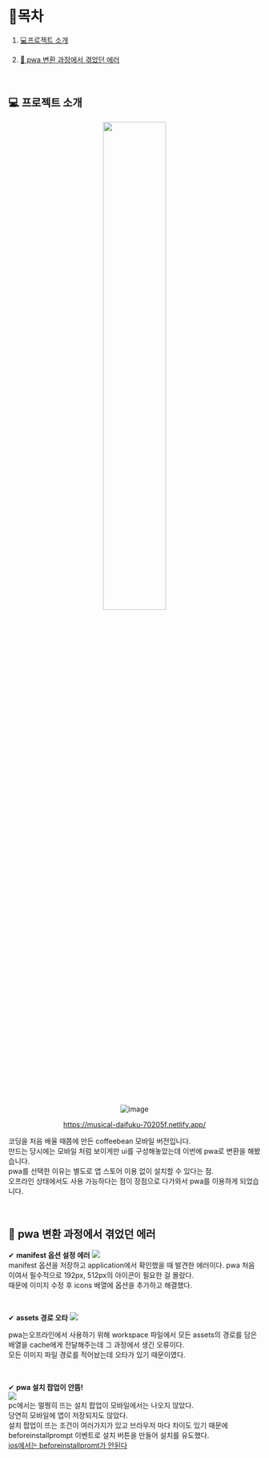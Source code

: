 # 🎇목차

1. [💻프로젝트 소개](#-프로젝트-소개)
2. [🚫 pwa 변환 과정에서 겪었던 에러](#-pwa-변환-과정에서-겪었던-에러)

   <br />

## 💻 프로젝트 소개

<div align="center">

  <img src="https://github.com/future9061/coffeebean-mobile/assets/132829711/41f37a3a-b2f8-4f2b-820a-2ab956492054" width="50%">

![image](https://github.com/future9061/coffeebean-mobile/assets/132829711/ed3b9c00-bbcf-4b03-95ca-e2198a05d721)

https://musical-daifuku-70205f.netlify.app/

   <p align="start">
    코딩을 처음 배울 때쯤에 만든 coffeebean 모바일 버전입니다.<br>
    만드는 당시에는 모바일 처럼 보이게만 ui를 구성해놓았는데 이번에 pwa로 변환을 해봤습니다. <br>
    pwa를 선택한 이유는 별도로 앱 스토어 이용 없이 설치할 수 있다는 점. <br> 오프라인 상태에서도 사용 가능하다는 점이 장점으로 다가와서 pwa를 이용하게 되었습니다.
      
   </p>
</div>

<br />

## 🚫 pwa 변환 과정에서 겪었던 에러

✔ **manifest 옵션 설정 에러**
<img src="https://github.com/future9061/coffeebean-mobile/assets/132829711/daced97e-168c-4ba9-9737-dad05b601db7" > <br />
manifest 옵션을 저장하고 application에서 확인했을 때 발견한 에러이다. pwa 처음이여서 필수적으로 192px, 512px의 아이콘이 필요한 걸 몰랐다. <br /> 때문에 이미지 수정 후 icons 배열에 옵션을 추가하고 해결했다.

<br />

✔ **assets 경로 오타**
<img src="https://github.com/future9061/coffeebean-mobile/assets/132829711/4a9c7f62-4998-4e80-a8b1-f69990ff746f" > <br />

pwa는오프라인에서 사용하기 위해 workspace 파일에서 모든 assets의 경로를 담은 배열을 cache에게 전달해주는데 그 과정에서 생긴 오류이다. <br />
모든 이미지 파일 경로를 적어놨는데 오타가 있기 때문이였다.

<br />

✔ **pwa 설치 팝업이 안뜸!**  
<img src="https://github.com/future9061/coffeebean-mobile/assets/132829711/bb77a0e6-def8-4430-9cb6-5c1b8af01cf9" > <br />
pc에서는 멀쩡히 뜨는 설치 팝업이 모바일에서는 나오지 않았다. <br />
당연히 모바일에 앱이 저장되지도 않았다. <br /> 설치 팝업이 뜨는 조건이 여러가지가 있고 브라우저 마다 차이도 있기 때문에 beforeinstallprompt 이벤트로 설치 버튼을 만들어 설치를 유도했다. <br />
<u>ios에서는 beforeinstallpromt가 안된다</u>

<br />

<br />
